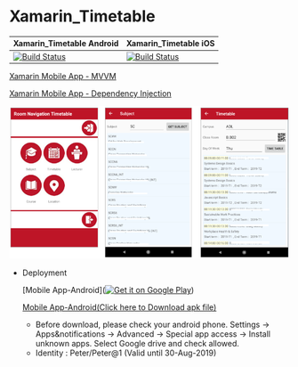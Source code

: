 # Xamarin_Timetable


| Xamarin_Timetable Android | Xamarin_Timetable iOS | 
| ------------- | ------------- |
| [![Build Status](https://dev.azure.com/inghappy/Xamarin_Timetable/_apis/build/status/Peter0301-Kim.Xamarin_Timetable?branchName=master)](https://dev.azure.com/inghappy/Xamarin_Timetable/_build/latest?definitionId=3&branchName=master)| [![Build Status](https://dev.azure.com/inghappy/Xamarin_Timetable/_apis/build/status/Peter0301-Kim.Xamarin_Timetable%20(1)?branchName=master)](https://dev.azure.com/inghappy/Xamarin_Timetable/_build/latest?definitionId=4&branchName=master)| 


[Xamarin Mobile App - MVVM](https://drive.google.com/file/d/1-tLblcpiJf1PWNkfalxYJoer_zlcRs9x/view?usp=sharing)

[Xamarin Mobile App - Dependency Injection](https://drive.google.com/file/d/1xS0RzpZvV1BlIaGRnqKbpd_CGkDfeTUy/view?usp=sharing)

![Page Views](https://github.com/Peter0301-Kim/Xamarin_Timetable/blob/master/Images.PNG)


- Deployment

   [Mobile App-Android](<a href='https://play.google.com/store/apps/details?id=com.tafesa&pcampaignid=MKT-Other-global-all-co-prtnr-py-PartBadge-Mar2515-1'><img alt='Get it on Google Play' src='google-play-badge'/></a>)

   [Mobile App-Android(Click here to Download apk file)](https://drive.google.com/file/d/1iCLCUuUR4Sc3lXLMNKxyk8b8iFvyc6A0/view?usp=sharing)
   - Before download, please check your android phone.
     Settings -> Apps&notifications -> Advanced -> Special app access -> Install unknown apps.
     Select Google drive and check allowed.
   - Identity : Peter/Peter@1 (Valid until 30-Aug-2019)
